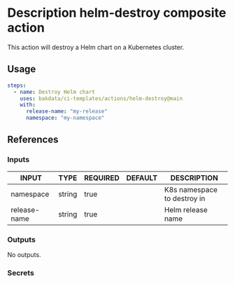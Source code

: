 # Description helm-destroy composite action

This action will destroy a Helm chart on a Kubernetes cluster.

## Usage

```yaml
steps:
  - name: Destroy Helm chart
    uses: bakdata/ci-templates/actions/helm-destroy@main
    with:
      release-name: "my-release"
      namespace: "my-namespace"
```

## References

### Inputs

<!-- AUTO-DOC-INPUT:START - Do not remove or modify this section -->

| INPUT        | TYPE   | REQUIRED | DEFAULT | DESCRIPTION                 |
| ------------ | ------ | -------- | ------- | --------------------------- |
| namespace    | string | true     |         | K8s namespace to destroy in |
| release-name | string | true     |         | Helm release name           |

<!-- AUTO-DOC-INPUT:END -->

### Outputs

<!-- AUTO-DOC-OUTPUT:START - Do not remove or modify this section -->

No outputs.

<!-- AUTO-DOC-OUTPUT:END -->

### Secrets
